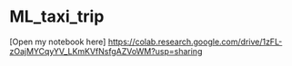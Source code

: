 # ML_taxi_trip

[Open my notebook here] https://colab.research.google.com/drive/1zFL-zOajMYCqyYV_LKmKVfNsfgAZVoWM?usp=sharing

